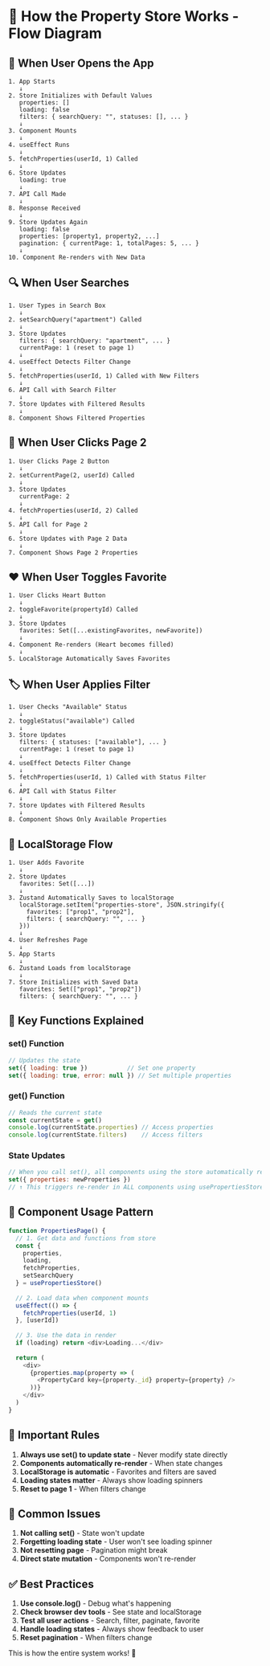 # 🔄 How the Property Store Works - Flow Diagram

## 📱 When User Opens the App

```
1. App Starts
   ↓
2. Store Initializes with Default Values
   properties: []
   loading: false
   filters: { searchQuery: "", statuses: [], ... }
   ↓
3. Component Mounts
   ↓
4. useEffect Runs
   ↓
5. fetchProperties(userId, 1) Called
   ↓
6. Store Updates
   loading: true
   ↓
7. API Call Made
   ↓
8. Response Received
   ↓
9. Store Updates Again
   loading: false
   properties: [property1, property2, ...]
   pagination: { currentPage: 1, totalPages: 5, ... }
   ↓
10. Component Re-renders with New Data
```

## 🔍 When User Searches

```
1. User Types in Search Box
   ↓
2. setSearchQuery("apartment") Called
   ↓
3. Store Updates
   filters: { searchQuery: "apartment", ... }
   currentPage: 1 (reset to page 1)
   ↓
4. useEffect Detects Filter Change
   ↓
5. fetchProperties(userId, 1) Called with New Filters
   ↓
6. API Call with Search Filter
   ↓
7. Store Updates with Filtered Results
   ↓
8. Component Shows Filtered Properties
```

## 📄 When User Clicks Page 2

```
1. User Clicks Page 2 Button
   ↓
2. setCurrentPage(2, userId) Called
   ↓
3. Store Updates
   currentPage: 2
   ↓
4. fetchProperties(userId, 2) Called
   ↓
5. API Call for Page 2
   ↓
6. Store Updates with Page 2 Data
   ↓
7. Component Shows Page 2 Properties
```

## ❤️ When User Toggles Favorite

```
1. User Clicks Heart Button
   ↓
2. toggleFavorite(propertyId) Called
   ↓
3. Store Updates
   favorites: Set([...existingFavorites, newFavorite])
   ↓
4. Component Re-renders (Heart becomes filled)
   ↓
5. LocalStorage Automatically Saves Favorites
```

## 🏷️ When User Applies Filter

```
1. User Checks "Available" Status
   ↓
2. toggleStatus("available") Called
   ↓
3. Store Updates
   filters: { statuses: ["available"], ... }
   currentPage: 1 (reset to page 1)
   ↓
4. useEffect Detects Filter Change
   ↓
5. fetchProperties(userId, 1) Called with Status Filter
   ↓
6. API Call with Status Filter
   ↓
7. Store Updates with Filtered Results
   ↓
8. Component Shows Only Available Properties
```

## 💾 LocalStorage Flow

```
1. User Adds Favorite
   ↓
2. Store Updates
   favorites: Set([...])
   ↓
3. Zustand Automatically Saves to localStorage
   localStorage.setItem("properties-store", JSON.stringify({
     favorites: ["prop1", "prop2"],
     filters: { searchQuery: "", ... }
   }))
   ↓
4. User Refreshes Page
   ↓
5. App Starts
   ↓
6. Zustand Loads from localStorage
   ↓
7. Store Initializes with Saved Data
   favorites: Set(["prop1", "prop2"])
   filters: { searchQuery: "", ... }
```

## 🔧 Key Functions Explained

### set() Function
```javascript
// Updates the state
set({ loading: true })           // Set one property
set({ loading: true, error: null }) // Set multiple properties
```

### get() Function
```javascript
// Reads the current state
const currentState = get()
console.log(currentState.properties) // Access properties
console.log(currentState.filters)    // Access filters
```

### State Updates
```javascript
// When you call set(), all components using the store automatically re-render
set({ properties: newProperties })
// ↑ This triggers re-render in ALL components using usePropertiesStore()
```

## 🎯 Component Usage Pattern

```javascript
function PropertiesPage() {
  // 1. Get data and functions from store
  const { 
    properties, 
    loading, 
    fetchProperties, 
    setSearchQuery 
  } = usePropertiesStore()
  
  // 2. Load data when component mounts
  useEffect(() => {
    fetchProperties(userId, 1)
  }, [userId])
  
  // 3. Use the data in render
  if (loading) return <div>Loading...</div>
  
  return (
    <div>
      {properties.map(property => (
        <PropertyCard key={property._id} property={property} />
      ))}
    </div>
  )
}
```

## 🚨 Important Rules

1. **Always use set() to update state** - Never modify state directly
2. **Components automatically re-render** - When state changes
3. **LocalStorage is automatic** - Favorites and filters are saved
4. **Loading states matter** - Always show loading spinners
5. **Reset to page 1** - When filters change

## 🐛 Common Issues

1. **Not calling set()** - State won't update
2. **Forgetting loading state** - User won't see loading spinner
3. **Not resetting page** - Pagination might break
4. **Direct state mutation** - Components won't re-render

## ✅ Best Practices

1. **Use console.log()** - Debug what's happening
2. **Check browser dev tools** - See state and localStorage
3. **Test all user actions** - Search, filter, paginate, favorite
4. **Handle loading states** - Always show feedback to user
5. **Reset pagination** - When filters change

This is how the entire system works! 🎉
